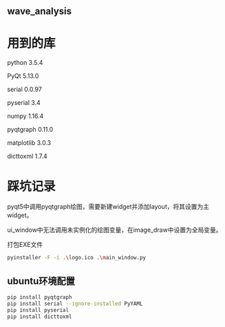 ## wave_analysis

# 用到的库

python 3.5.4

PyQt 5.13.0

serial 0.0.97

pyserial 3.4

numpy 1.16.4

pyqtgraph 0.11.0

matplotlib 3.0.3

dicttoxml 1.7.4

# 踩坑记录

pyqt5中调用pyqtgraph绘图，需要新建widget并添加layout，将其设置为主widget。

ui_window中无法调用未实例化的绘图变量，在image_draw中设置为全局变量。

打包EXE文件
```sh
pyinstaller -F -i .\logo.ico .\main_window.py
```

## ubuntu环境配置

```sh
pip install pyqtgraph
pip install serial --ignore-installed PyYAML
pip install pyserial
pip install dicttoxml
```
